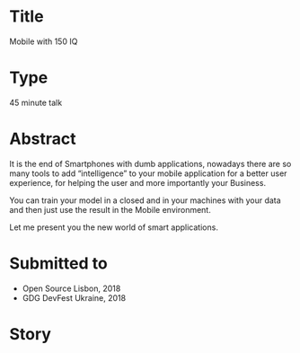 # Title

Mobile with 150 IQ

# Type

45 minute talk

# Abstract
It is the end of Smartphones with dumb applications, nowadays there are so many tools to add “intelligence” to your mobile application for a better user experience, for helping the user and more importantly your Business. 

You can train your model in a closed and in your machines with your data and then just use the result in the Mobile environment.

Let me present you the new world of smart applications.

# Submitted to

- Open Source Lisbon, 2018
- GDG DevFest Ukraine, 2018

# Story

